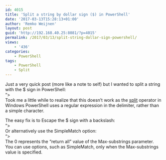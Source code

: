 ```yaml
---
id: 4015
title: 'Split a string by dollar sign ($) in PowerShell'
date: '2017-03-13T15:28:13+01:00'
author: 'Remko Weijnen'
layout: post
guid: 'http://192.168.40.25:8081/?p=4015'
permalink: /2017/03/13/split-string-dollar-sign-powershell/
views:
    - '436'
categories:
    - PowerShell
tags:
    - PowerShell
    - Split
---
```


Just a very quick post (more like a note to self) but I wanted to split a string with the $ sign in PowerShell:  
“&gt;  
Took me a little while to realize that this doesn’t work as the [split](https://msdn.microsoft.com/en-us/powershell/reference/3.0/microsoft.powershell.core/about/about_split) operator in Windows PowerShell uses a regular expression in the delimiter, rather than a simple character.

The easy fix is to Escape the $ sign with a backslash:  
“&gt;  
Or alternatively use the SimpleMatch option:  
“&gt;  
The 0 represents the “return all” value of the Max-substrings parameter. You can use options, such as SimpleMatch, only when the Max-substrings value is specified.